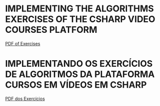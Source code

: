# IMPLEMENTING THE ALGORITHMS EXERCISES OF THE CSHARP VIDEO COURSES PLATFORM
[PDF of Exercises](https://www.cursoemvideo.com/wp-content/uploads/2019/08/exercicios-algoritmos.pdf)

# IMPLEMENTANDO OS EXERCÍCIOS DE ALGORITMOS DA PLATAFORMA CURSOS EM VÍDEOS EM CSHARP
[PDF dos Exercícios](https://www.cursoemvideo.com/wp-content/uploads/2019/08/exercicios-algoritmos.pdf)

